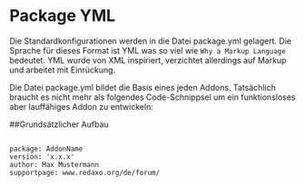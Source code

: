 # Package YML

Die Standardkonfigurationen werden in die Datei package.yml gelagert. Die Sprache für dieses Format ist YML was so viel wie `Why a Markup Language` bedeutet. YML wurde von XML inspiriert, verzichtet allerdings auf Markup und arbeitet mit Einrückung.

Die Datei package.yml bildet die Basis eines jeden Addons. Tatsächlich braucht es nicht mehr als folgendes Code-Schnippsel um ein funktionsloses aber lauffähiges Addon zu entwickeln:

##Grundsätzlicher Aufbau

<code yml>
package: AddonName
version: 'x.x.x'
author: Max Mustermann
supportpage: www.redaxo.org/de/forum/
</code>
